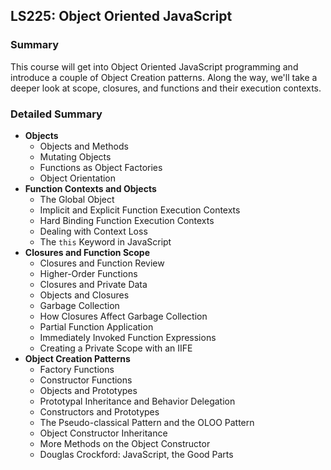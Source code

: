 ## LS225: Object Oriented JavaScript

### Summary

This course will get into Object Oriented JavaScript programming and introduce a couple of Object Creation patterns. Along the way, we'll take a deeper look at scope, closures, and functions and their execution contexts.

### Detailed Summary

* **Objects**
  * Objects and Methods
  * Mutating Objects
  * Functions as Object Factories
  * Object Orientation
* **Function Contexts and Objects**
  * The Global Object
  * Implicit and Explicit Function Execution Contexts
  * Hard Binding Function Execution Contexts
  * Dealing with Context Loss
  * The `this` Keyword in JavaScript
* **Closures and Function Scope**
  * Closures and Function Review
  * Higher-Order Functions
  * Closures and Private Data
  * Objects and Closures
  * Garbage Collection
  * How Closures Affect Garbage Collection
  * Partial Function Application
  * Immediately Invoked Function Expressions
  * Creating a Private Scope with an IIFE
* **Object Creation Patterns**
  * Factory Functions
  * Constructor Functions
  * Objects and Prototypes
  * Prototypal Inheritance and Behavior Delegation
  * Constructors and Prototypes
  * The Pseudo-classical Pattern and the OLOO Pattern
  * Object Constructor Inheritance
  * More Methods on the Object Constructor
  * Douglas Crockford: JavaScript, the Good Parts